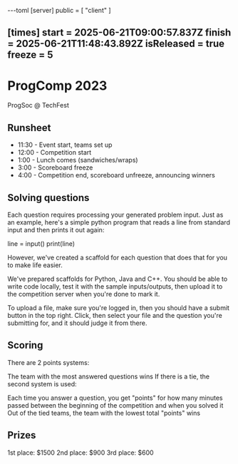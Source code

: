 ---toml
[server]
public = [ "client" ]

[times]
start = 2025-06-21T09:00:57.837Z
finish = 2025-06-21T11:48:43.892Z
isReleased = true
freeze = 5
---

# ProgComp 2023

ProgSoc @ TechFest

## Runsheet

- 11:30 - Event start, teams set up
- 12:00 - Competition start
- 1:00 - Lunch comes (sandwiches/wraps)
- 3:00 - Scoreboard freeze
- 4:00 - Competition end, scoreboard unfreeze, announcing winners

## Solving questions

Each question requires processing your generated problem input. Just as an example, here's a simple python program that reads a line from standard input and then prints it out again:

line = input()
print(line)

However, we've created a scaffold for each question that does that for you to make life easier.

We've prepared scaffolds for Python, Java and C++. You should be able to write code locally, test it with the sample inputs/outputs, then upload it to the competition server when you're done to mark it.

To upload a file, make sure you're logged in, then you should have a submit button in the top right. Click, then select your file and the question you're submitting for, and it should judge it from there.

## Scoring

There are 2 points systems:

The team with the most answered questions wins
If there is a tie, the second system is used:

Each time you answer a question, you get "points" for how many minutes passed between the beginning of the competition and when you solved it
Out of the tied teams, the team with the lowest total "points" wins

## Prizes

1st place: $1500 2nd place: $900 3rd place: $600
